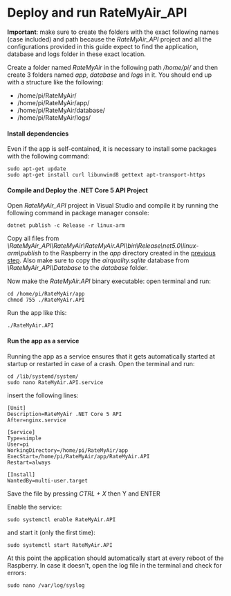 # Deploy and run RateMyAir_API

**Important**: make sure to create the folders with the exact following names (case included) and path because the *RateMyAir_API* project and all the configurations provided in this guide expect to find the application, database and logs folder in these exact location.
 
Create a folder named *RateMyAir* in the following path */home/pi/* and then create 3 folders named *app*, *database* and *logs* in it. You should end up with a structure like the following:

* /home/pi/RateMyAir/
* /home/pi/RateMyAir/app/
* /home/pi/RateMyAir/database/
* /home/pi/RateMyAir/logs/

#### Install dependencies

Even if the app is self-contained, it is necessary to install some packages with the following command:

```
sudo apt-get update
sudo apt-get install curl libunwind8 gettext apt-transport-https
```

#### Compile and Deploy the .NET Core 5 API Project

Open *RateMyAir_API* project in Visual Studio and compile it by running the following command in package manager console:

```
dotnet publish -c Release -r linux-arm
```

Copy all files from *\RateMyAir_API\RateMyAir\RateMyAir.API\bin\Release\net5.0\linux-arm\publish* to the Raspberry in the *app* directory created in the [previous step](#deploy-and-run-ratemyair_API).
Also make sure to copy the *airquality.sqlite* database from *\RateMyAir_API\Database* to the *database* folder.

Now make the *RateMyAir.API* binary executable: open terminal and run:

```
cd /home/pi/RateMyAir/app
chmod 755 ./RateMyAir.API
```

Run the app like this:

```
./RateMyAir.API
```


#### Run the app as a service

Running the app as a service ensures that it gets automatically started at startup or restarted in case of a crash. Open the terminal and run:

```
cd /lib/systemd/system/
sudo nano RateMyAir.API.service
```

insert the following lines:

```
[Unit]
Description=RateMyAir .NET Core 5 API
After=nginx.service

[Service]
Type=simple
User=pi
WorkingDirectory=/home/pi/RateMyAir/app
ExecStart=/home/pi/RateMyAir/app/RateMyAir.API
Restart=always

[Install]
WantedBy=multi-user.target
```

Save the file by pressing *CTRL + X* then Y and ENTER

Enable the service:

```
sudo systemctl enable RateMyAir.API
```

and start it (only the first time):

```
sudo systemctl start RateMyAir.API
```

At this point the application should automatically start at every reboot of the Raspberry. In case it doesn't, open the log file in the terminal and check for errors:

```
sudo nano /var/log/syslog
```
